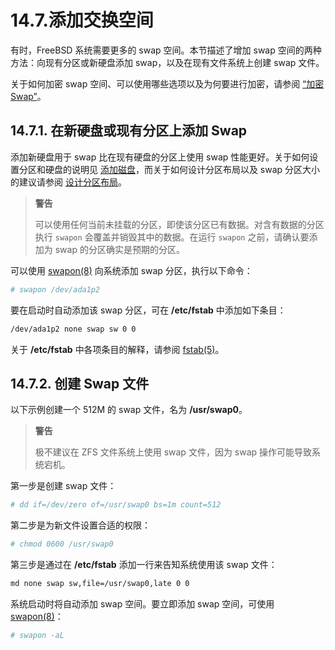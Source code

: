 # 14.7.添加交换空间

有时，FreeBSD 系统需要更多的 swap 空间。本节描述了增加 swap 空间的两种方法：向现有分区或新硬盘添加 swap，以及在现有文件系统上创建 swap 文件。

关于如何加密 swap 空间、可以使用哪些选项以及为何要进行加密，请参阅 [“加密 Swap”](https://docs.freebsd.org/en/books/handbook/disks/#swap-encrypting)。

## 14.7.1. 在新硬盘或现有分区上添加 Swap

添加新硬盘用于 swap 比在现有硬盘的分区上使用 swap 性能更好。关于如何设置分区和硬盘的说明见 [添加磁盘](https://docs.freebsd.org/en/books/handbook/disks/#disks-adding)，而关于如何设计分区布局以及 swap 分区大小的建议请参阅 [设计分区布局](https://docs.freebsd.org/en/books/handbook/bsdinstall/#configtuning-initial)。

>**警告**
>
> 可以使用任何当前未挂载的分区，即使该分区已有数据。对含有数据的分区执行 `swapon` 会覆盖并销毁其中的数据。在运行 `swapon` 之前，请确认要添加为 swap 的分区确实是预期的分区。

可以使用 [swapon(8)](https://man.freebsd.org/cgi/man.cgi?query=swapon&sektion=8&format=html) 向系统添加 swap 分区，执行以下命令：

```sh
# swapon /dev/ada1p2
```

要在启动时自动添加该 swap 分区，可在 **/etc/fstab** 中添加如下条目：

```sh
/dev/ada1p2 none swap sw 0 0
```

关于 **/etc/fstab** 中各项条目的解释，请参阅 [fstab(5)](https://man.freebsd.org/cgi/man.cgi?query=fstab&sektion=5&format=html)。

## 14.7.2. 创建 Swap 文件

以下示例创建一个 512M 的 swap 文件，名为 **/usr/swap0**。

>**警告**
>
> 极不建议在 ZFS 文件系统上使用 swap 文件，因为 swap 操作可能导致系统宕机。

第一步是创建 swap 文件：

```sh
# dd if=/dev/zero of=/usr/swap0 bs=1m count=512
```

第二步是为新文件设置合适的权限：

```sh
# chmod 0600 /usr/swap0
```

第三步是通过在 **/etc/fstab** 添加一行来告知系统使用该 swap 文件：

```sh
md none swap sw,file=/usr/swap0,late 0 0
```

系统启动时将自动添加 swap 空间。要立即添加 swap 空间，可使用 [swapon(8)](https://man.freebsd.org/cgi/man.cgi?query=swapon&sektion=8&format=html)：

```sh
# swapon -aL
```
